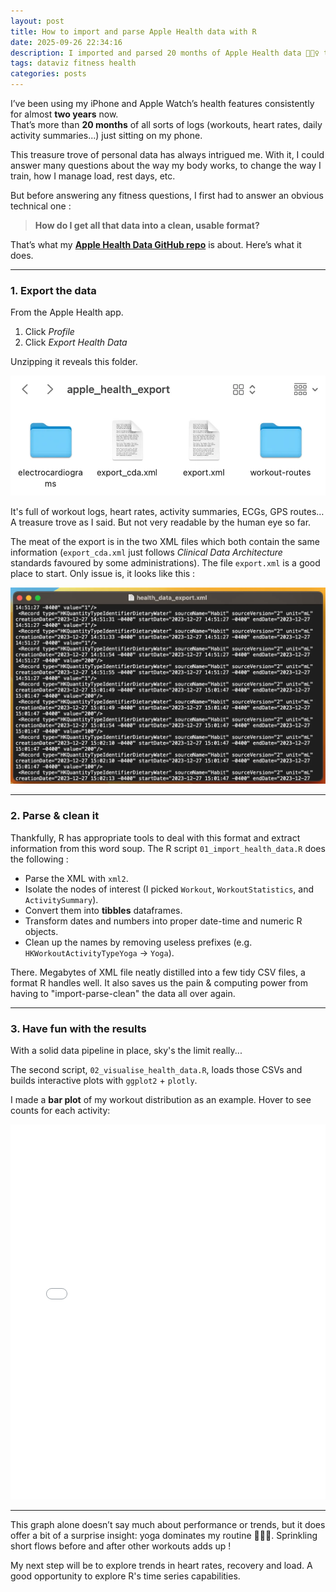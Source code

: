 ```yaml
---
layout: post
title: How to import and parse Apple Health data with R
date: 2025-09-26 22:34:16
description: I imported and parsed 20 months of Apple Health data 🏃🏿‍♀️ to get a broader view of how I trained.
tags: dataviz fitness health
categories: posts
---
```


I’ve been using my iPhone and Apple Watch’s health features consistently for almost **two years** now.  
That’s more than **20 months** of all sorts of logs (workouts, heart rates, daily activity summaries...) just sitting on my phone.

This treasure trove of personal data has always intrigued me. With it, I could answer many questions about the way my body works, to change the way I train, how I manage load, rest days, etc.

But before answering any fitness questions, I first had to answer an obvious technical one :

> **How do I get all that data into a clean, usable format?**

That’s what my [**Apple Health Data GitHub repo**](https://github.com/Edimah/apple-health-data) is about. Here’s what it does.

---

### 1. Export the data

From the Apple Health app.

1. Click _Profile_
2. Click _Export Health Data_

Unzipping it reveals this folder.

<img src="/assets/img/apple_health_export_folder.png"
     alt="Health Export Folder"
     title="Health Export Folder"
     style="max-width: 100%; height: auto;">

It's full of workout logs, heart rates, activity summaries, ECGs, GPS routes… A treasure trove as I said. But not very readable by the human eye so far.

The meat of the export is in the two XML files which both contain the same information (`export_cda.xml` just follows _Clinical Data Architecture_ standards favoured by some administrations).
The file `export.xml` is a good place to start. Only issue is, it looks like this :

<img src="/assets/img/apple_health_xml_preview.png"
     alt="Export XML preview"
     title="Export XML preview"
     style="max-width: 100%; height: auto;">

---

### 2. Parse & clean it

Thankfully, R has appropriate tools to deal with this format and extract information from this word soup. The R script `01_import_health_data.R` does the following :

- Parse the XML with `xml2`.
- Isolate the nodes of interest (I picked `Workout`, `WorkoutStatistics`, and `ActivitySummary`).
- Convert them into **tibbles** dataframes.
- Transform dates and numbers into proper date-time and numeric R objects.
- Clean up the names by removing useless prefixes (e.g. `HKWorkoutActivityTypeYoga` → `Yoga`).

There. Megabytes of XML file neatly distilled into a few tidy CSV files, a format R handles well. It also saves us the pain & computing power from having to "import-parse-clean" the data all over again.

---

### 3. Have fun with the results

With a solid data pipeline in place, sky's the limit really...

The second script, `02_visualise_health_data.R`, loads those CSVs and builds interactive plots with `ggplot2` + `plotly`.

I made a **bar plot** of my workout distribution as an example.
Hover to see counts for each activity:

<!-- markdownlint-disable-next-line MD033 -->
<iframe src="/assets/html/workout_types_20250926_221543.html" width="100%" height="600" frameborder="0"></iframe>

---

This graph alone doesn’t say much about performance or trends, but it does offer a bit of a surprise insight: yoga dominates my routine 🧘🏿‍♀️. Sprinkling short flows before and after other workouts adds up !

My next step will be to explore trends in heart rates, recovery and load. A good opportunity to explore R's time series capabilities.
